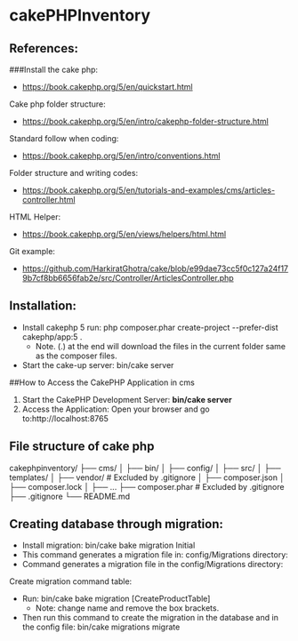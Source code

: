 # cakePHPInventory

## References:

###Install the cake php:

* https://book.cakephp.org/5/en/quickstart.html

Cake php folder structure:

* https://book.cakephp.org/5/en/intro/cakephp-folder-structure.html

Standard follow when coding:

* https://book.cakephp.org/5/en/intro/conventions.html

Folder structure and writing codes:

* https://book.cakephp.org/5/en/tutorials-and-examples/cms/articles-controller.html

HTML Helper: 

* https://book.cakephp.org/5/en/views/helpers/html.html

Git example: 
* https://github.com/HarkiratGhotra/cake/blob/e99dae73cc5f0c127a24f179b7cf8bb6656fab2e/src/Controller/ArticlesController.php

## Installation: 

* Install cakephp 5 run: php composer.phar create-project --prefer-dist cakephp/app:5 . 
    - Note. (.) at the end will download the files in the current folder same as the composer files. 
* Start the cake-up server: bin/cake server

##How to Access the CakePHP Application in cms

1. Start the CakePHP Development Server: **bin/cake server** 
2. Access the Application: Open your browser and go to:http://localhost:8765

## File structure of cake php

cakephpinventory/
├── cms/
│   ├── bin/
│   ├── config/
│   ├── src/
│   ├── templates/
│   ├── vendor/      # Excluded by .gitignore
│   ├── composer.json
│   ├── composer.lock
│   ├── ...
├── composer.phar    # Excluded by .gitignore
├── .gitignore
└── README.md

## Creating database through migration: 

* Install migration:  bin/cake bake migration Initial
* This command generates a migration file in: config/Migrations directory:
* Command generates a migration file in the config/Migrations directory:

Create migration command table: 

* Run: bin/cake bake migration [CreateProductTable] 
    - Note: change name and remove the box brackets. 
* Then run this command to create the migration in the database and in the config file:  bin/cake migrations migrate
